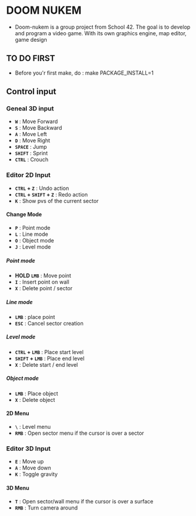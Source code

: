 # DOOM NUKEM

- Doom-nukem is a group project from School 42. The goal is to develop and program a video game. With its own graphics engine, map editor, game design

## TO DO FIRST

- Before you'r first make, do : make PACKAGE_INSTALL=1

## Control input

### Geneal 3D input

- **`W`** : Move Forward
- **`S`** : Move Backward
- **`A`** : Move Left
- **`D`** : Move Right
- **`SPACE`** : Jump
- **`SHIFT`** : Sprint
- **`CTRL`** : Crouch

### Editor 2D Input

- **`CTRL` + `Z`** : Undo action
- **`CTRL` + `SHIFT` + `Z`** : Redo action
- **`K`** : Show pvs of the current sector

#### Change Mode

- **`P`** : Point mode
- **`L`** : Line mode
- **`O`** : Object mode
- **`J`** : Level mode

##### Point mode

- **HOLD `LMB`** : Move point
- **`I`** : Insert point on wall
- **`X`** : Delete point / sector

##### Line mode

- **`LMB`** : place point
- **`ESC`** : Cancel sector creation

##### Level mode

- **`CTRL` + `LMB`** : Place start level
- **`SHIFT` + `LMB`** : Place end level
- **`X`** : Delete start / end level

##### Object mode

- **`LMB`** : Place object
- **`X`** : Delete object

#### 2D Menu

- **`\`** : Level menu
- **`RMB`** : Open sector menu if the cursor is over a sector

### Editor 3D Input

- **`E`** : Move up
- **`A`** : Move down
- **`K`** : Toggle gravity

#### 3D Menu

- **`T`** : Open sector/wall menu if the cursor is over a surface
- **`RMB`** : Turn camera around
